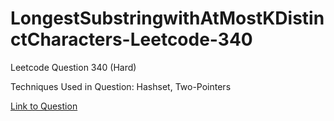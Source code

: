 # LongestSubstringwithAtMostKDistinctCharacters-Leetcode-340

Leetcode Question 340 (Hard)

Techniques Used in Question:
Hashset, Two-Pointers

[Link to Question](https://leetcode.com/problems/longest-substring-with-at-most-k-distinct-characters/)
